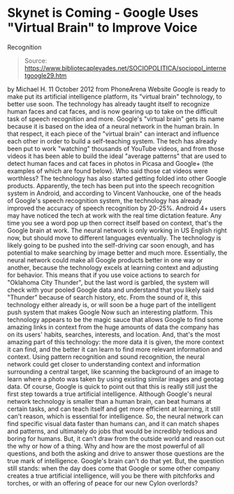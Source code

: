 # Skynet is Coming - Google Uses "Virtual Brain" to Improve Voice 
Recognition

> Source: https://www.bibliotecapleyades.net/SOCIOPOLITICA/sociopol_internetgoogle29.htm

by Michael H.
11 October 2012
from
PhoneArena Website
Google is ready to make put its artificial
intelligence platform, its "virtual brain"
technology, to better use soon.
The technology has already taught itself to
recognize human faces and cat faces, and is now gearing up to take on the
difficult task of speech recognition and more. Google's "virtual brain" gets
its name because it is based on the idea of a neural network in the human
brain.
In that respect, it each piece of the "virtual
brain" can interact and influence each other in order to build a
self-teaching system.
The tech has already been put to work "watching" thousands of YouTube
videos, and from those videos it has been able to build the ideal
"average patterns" that are used to detect human faces and cat faces in
photos in Picasa and Google+ (the examples of which are found below).
Who said those cat videos were worthless?
The technology has also started getting
folded into other Google products.
Apparently, the tech has been put into the
speech recognition system in Android, and according to Vincent Vanhoucke,
one of the heads of Google's speech recognition system, the technology
has already improved the accuracy of speech recognition by 20-25%.
Android 4+ users may have noticed the tech
at work with the
real time dictation feature.
Any time you see a word pop up then correct
itself based on context, that's the Google brain at work. The neural
network is only working in US English right now, but should move to
different languages eventually.
The technology is likely going to be pushed
into the self-driving car soon enough, and has potential to make
searching by image better and much more. Essentially, the neural network
could make all Google products better in one way or another, because the
technology excels at learning context and adjusting for behavior.
This means that if you use voice actions to
search for "Oklahoma City Thunder", but the last word is garbled, the
system will check with
your pooled Google data and understand that you likely said
"Thunder" because of search history, etc. From the sound of it, this
technology either already is, or will soon be a huge part of the
intelligent push system that makes Google Now such an interesting
platform.
This technology appears to be the magic
sauce that allows Google to find some amazing links in context from the
huge amounts of data the company has on its users' habits, searches,
interests, and location.
And, that's the most amazing part of this technology:
the more data it is given, the more
context it can find, and the better it can learn to find more
relevant information and context.
Using pattern recognition and sound
recognition, the neural network could get closer to understanding
context and information surrounding a central target, like scanning the
background of an image to learn where a photo was taken by using
existing similar images and geotag data.
Of course, Google is quick to point out that
this is really still just the first step towards a true artificial
intelligence.
Although Google's neural network technology is smaller than a human
brain, can beat humans at certain tasks, and can teach itself and get
more efficient at learning, it still can't reason, which is essential
for intelligence.
So, the neural network can find specific
visual data faster than humans can, and it can match shapes and
patterns, and ultimately do jobs that would be incredibly tedious and
boring for humans. But, it can't draw from the outside world and reason
out the why or how of a thing.
Why and how are the most powerful of all questions, and both the asking
and drive to answer those questions are the true mark of intelligence.
Google's brain can't do that yet.
But, the question still stands: when the day
does come that Google or some other company creates a true artificial
intelligence, will you be there with pitchforks and torches, or with an
offering of peace for our new Cylon overlords?
